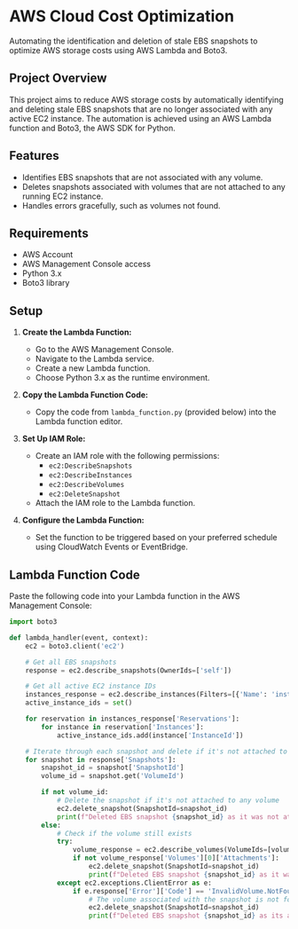 # AWS Cloud Cost Optimization

Automating the identification and deletion of stale EBS snapshots to optimize AWS storage costs using AWS Lambda and Boto3.

## Project Overview

This project aims to reduce AWS storage costs by automatically identifying and deleting stale EBS snapshots that are no longer associated with any active EC2 instance. The automation is achieved using an AWS Lambda function and Boto3, the AWS SDK for Python.

## Features

- Identifies EBS snapshots that are not associated with any volume.
- Deletes snapshots associated with volumes that are not attached to any running EC2 instance.
- Handles errors gracefully, such as volumes not found.

## Requirements

- AWS Account
- AWS Management Console access
- Python 3.x
- Boto3 library

## Setup

1. **Create the Lambda Function:**
   - Go to the AWS Management Console.
   - Navigate to the Lambda service.
   - Create a new Lambda function.
   - Choose Python 3.x as the runtime environment.

2. **Copy the Lambda Function Code:**
   - Copy the code from `lambda_function.py` (provided below) into the Lambda function editor.

3. **Set Up IAM Role:**
   - Create an IAM role with the following permissions:
     - `ec2:DescribeSnapshots`
     - `ec2:DescribeInstances`
     - `ec2:DescribeVolumes`
     - `ec2:DeleteSnapshot`
   - Attach the IAM role to the Lambda function.

4. **Configure the Lambda Function:**
   - Set the function to be triggered based on your preferred schedule using CloudWatch Events or EventBridge.

## Lambda Function Code

Paste the following code into your Lambda function in the AWS Management Console:

```python
import boto3

def lambda_handler(event, context):
    ec2 = boto3.client('ec2')

    # Get all EBS snapshots
    response = ec2.describe_snapshots(OwnerIds=['self'])

    # Get all active EC2 instance IDs
    instances_response = ec2.describe_instances(Filters=[{'Name': 'instance-state-name', 'Values': ['running']}])
    active_instance_ids = set()

    for reservation in instances_response['Reservations']:
        for instance in reservation['Instances']:
            active_instance_ids.add(instance['InstanceId'])

    # Iterate through each snapshot and delete if it's not attached to any volume or the volume is not attached to a running instance
    for snapshot in response['Snapshots']:
        snapshot_id = snapshot['SnapshotId']
        volume_id = snapshot.get('VolumeId')

        if not volume_id:
            # Delete the snapshot if it's not attached to any volume
            ec2.delete_snapshot(SnapshotId=snapshot_id)
            print(f"Deleted EBS snapshot {snapshot_id} as it was not attached to any volume.")
        else:
            # Check if the volume still exists
            try:
                volume_response = ec2.describe_volumes(VolumeIds=[volume_id])
                if not volume_response['Volumes'][0]['Attachments']:
                    ec2.delete_snapshot(SnapshotId=snapshot_id)
                    print(f"Deleted EBS snapshot {snapshot_id} as it was taken from a volume not attached to any running instance.")
            except ec2.exceptions.ClientError as e:
                if e.response['Error']['Code'] == 'InvalidVolume.NotFound':
                    # The volume associated with the snapshot is not found (it might have been deleted)
                    ec2.delete_snapshot(SnapshotId=snapshot_id)
                    print(f"Deleted EBS snapshot {snapshot_id} as its associated volume was not found.")
